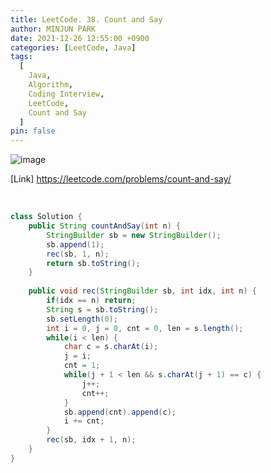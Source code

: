 ```yaml
---
title: LeetCode. 38. Count and Say
author: MINJUN PARK
date: 2021-12-26 12:55:00 +0900
categories: [LeetCode, Java]
tags:
  [
    Java,
    Algorithm,
    Coding Interview,
    LeetCode,
    Count and Say
  ]
pin: false
---
```


![image](https://user-images.githubusercontent.com/55131164/147403432-286902e7-fe8a-41c2-9da3-fab0fb07a57d.png)


[Link] <https://leetcode.com/problems/count-and-say/>

<br>

```java
class Solution {
    public String countAndSay(int n) {
        StringBuilder sb = new StringBuilder();
        sb.append(1);
        rec(sb, 1, n);
        return sb.toString();
    }
    
    public void rec(StringBuilder sb, int idx, int n) {
        if(idx == n) return;
        String s = sb.toString();
        sb.setLength(0);
        int i = 0, j = 0, cnt = 0, len = s.length();
        while(i < len) {
            char c = s.charAt(i);
            j = i;
            cnt = 1;
            while(j + 1 < len && s.charAt(j + 1) == c) {
                j++;
                cnt++;
            }  
            sb.append(cnt).append(c);
            i += cnt;
        }
        rec(sb, idx + 1, n);
    }
}
```

